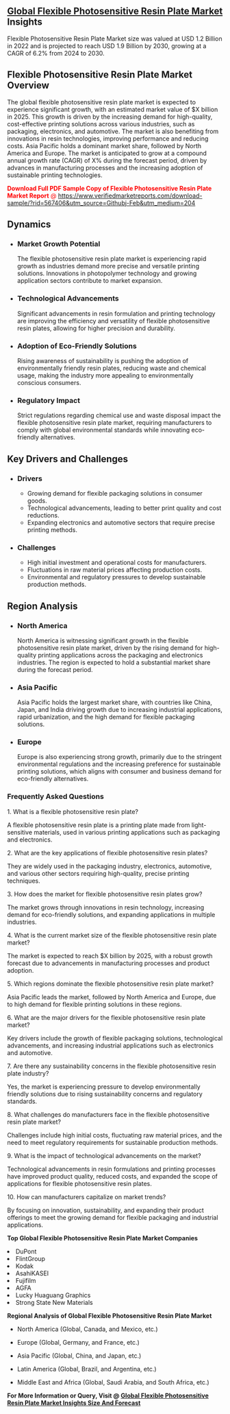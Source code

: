 <h2><a href="https://www.verifiedmarketreports.com/download-sample/?rid=567406&amp;utm_source=Githubj&amp;utm_medium=204" target="_blank">Global Flexible Photosensitive Resin Plate Market</a> Insights</h2><p>Flexible Photosensitive Resin Plate Market size was valued at USD 1.2 Billion in 2022 and is projected to reach USD 1.9 Billion by 2030, growing at a CAGR of 6.2% from 2024 to 2030.</p><p> <h2>Flexible Photosensitive Resin Plate Market Overview</h2> <p>The global flexible photosensitive resin plate market is expected to experience significant growth, with an estimated market value of $X billion in 2025. This growth is driven by the increasing demand for high-quality, cost-effective printing solutions across various industries, such as packaging, electronics, and automotive. The market is also benefiting from innovations in resin technologies, improving performance and reducing costs. Asia Pacific holds a dominant market share, followed by North America and Europe. The market is anticipated to grow at a compound annual growth rate (CAGR) of X% during the forecast period, driven by advances in manufacturing processes and the increasing adoption of sustainable printing technologies.</p> <p><p><span class=""><span style="color: #ff0000;"><strong>Download Full PDF Sample Copy of Flexible Photosensitive Resin Plate Market Report</strong> @ </span><a href="https://www.verifiedmarketreports.com/download-sample/?rid=567406&amp;utm_source=Githubj-Feb&amp;utm_medium=204" target="_blank">https://www.verifiedmarketreports.com/download-sample/?rid=567406&amp;utm_source=Githubj-Feb&amp;utm_medium=204</a></span></p></p> <h2>Dynamics</h2> <ul> <li><h3>Market Growth Potential</h3> The flexible photosensitive resin plate market is experiencing rapid growth as industries demand more precise and versatile printing solutions. Innovations in photopolymer technology and growing application sectors contribute to market expansion. </li> <li><h3>Technological Advancements</h3> Significant advancements in resin formulation and printing technology are improving the efficiency and versatility of flexible photosensitive resin plates, allowing for higher precision and durability. </li> <li><h3>Adoption of Eco-Friendly Solutions</h3> Rising awareness of sustainability is pushing the adoption of environmentally friendly resin plates, reducing waste and chemical usage, making the industry more appealing to environmentally conscious consumers. </li> <li><h3>Regulatory Impact</h3> Strict regulations regarding chemical use and waste disposal impact the flexible photosensitive resin plate market, requiring manufacturers to comply with global environmental standards while innovating eco-friendly alternatives. </li> </ul> <h2>Key Drivers and Challenges</h2> <ul> <li><h3>Drivers</h3> <ul> <li>Growing demand for flexible packaging solutions in consumer goods.</li> <li>Technological advancements, leading to better print quality and cost reductions.</li> <li>Expanding electronics and automotive sectors that require precise printing methods.</li> </ul> </li> <li><h3>Challenges</h3> <ul> <li>High initial investment and operational costs for manufacturers.</li> <li>Fluctuations in raw material prices affecting production costs.</li> <li>Environmental and regulatory pressures to develop sustainable production methods.</li> </ul> </li> </ul> <h2>Region Analysis</h2> <ul> <li><h3>North America</h3> North America is witnessing significant growth in the flexible photosensitive resin plate market, driven by the rising demand for high-quality printing applications across the packaging and electronics industries. The region is expected to hold a substantial market share during the forecast period. </li> <li><h3>Asia Pacific</h3> Asia Pacific holds the largest market share, with countries like China, Japan, and India driving growth due to increasing industrial applications, rapid urbanization, and the high demand for flexible packaging solutions. </li> <li><h3>Europe</h3> Europe is also experiencing strong growth, primarily due to the stringent environmental regulations and the increasing preference for sustainable printing solutions, which aligns with consumer and business demand for eco-friendly alternatives. </li> </ul> <h3>Frequently Asked Questions</h3> <p>1. What is a flexible photosensitive resin plate?</p> <p>A flexible photosensitive resin plate is a printing plate made from light-sensitive materials, used in various printing applications such as packaging and electronics.</p> <p>2. What are the key applications of flexible photosensitive resin plates?</p> <p>They are widely used in the packaging industry, electronics, automotive, and various other sectors requiring high-quality, precise printing techniques.</p> <p>3. How does the market for flexible photosensitive resin plates grow?</p> <p>The market grows through innovations in resin technology, increasing demand for eco-friendly solutions, and expanding applications in multiple industries.</p> <p>4. What is the current market size of the flexible photosensitive resin plate market?</p> <p>The market is expected to reach $X billion by 2025, with a robust growth forecast due to advancements in manufacturing processes and product adoption.</p> <p>5. Which regions dominate the flexible photosensitive resin plate market?</p> <p>Asia Pacific leads the market, followed by North America and Europe, due to high demand for flexible printing solutions in these regions.</p> <p>6. What are the major drivers for the flexible photosensitive resin plate market?</p> <p>Key drivers include the growth of flexible packaging solutions, technological advancements, and increasing industrial applications such as electronics and automotive.</p> <p>7. Are there any sustainability concerns in the flexible photosensitive resin plate industry?</p> <p>Yes, the market is experiencing pressure to develop environmentally friendly solutions due to rising sustainability concerns and regulatory standards.</p> <p>8. What challenges do manufacturers face in the flexible photosensitive resin plate market?</p> <p>Challenges include high initial costs, fluctuating raw material prices, and the need to meet regulatory requirements for sustainable production methods.</p> <p>9. What is the impact of technological advancements on the market?</p> <p>Technological advancements in resin formulations and printing processes have improved product quality, reduced costs, and expanded the scope of applications for flexible photosensitive resin plates.</p> <p>10. How can manufacturers capitalize on market trends?</p> <p>By focusing on innovation, sustainability, and expanding their product offerings to meet the growing demand for flexible packaging and industrial applications.</p> </p><p><strong>Top Global Flexible Photosensitive Resin Plate Market Companies</strong></p><div data-test-id=""><p><li>DuPont</li><li> FlintGroup</li><li> Kodak</li><li> AsahiKASEI</li><li> Fujifilm</li><li> AGFA</li><li> Lucky Huaguang Graphics</li><li> Strong State New Materials</li></p><div><strong>Regional Analysis of&nbsp;Global Flexible Photosensitive Resin Plate Market</strong></div><ul><li dir="ltr"><p dir="ltr">North America&nbsp;(Global, Canada, and Mexico, etc.)</p></li><li dir="ltr"><p dir="ltr">Europe (Global, Germany, and France, etc.)</p></li><li dir="ltr"><p dir="ltr">Asia Pacific&nbsp;(Global, China, and Japan, etc.)</p></li><li dir="ltr"><p dir="ltr">Latin America&nbsp;(Global, Brazil, and Argentina, etc.)</p></li><li dir="ltr">Middle East and Africa&nbsp;(Global, Saudi Arabia, and South Africa, etc.)</li></ul><p><strong>For More Information or Query, Visit @&nbsp;</strong><strong><a href="https://www.verifiedmarketreports.com/product/flexible-photosensitive-resin-plate-market/?utm_source=Githubj&amp;utm_medium=204" target="_blank">Global Flexible Photosensitive Resin Plate Market Insights Size And Forecast</a></strong></p></div>
